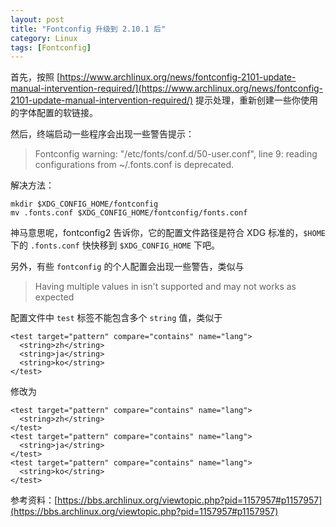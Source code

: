 ```yaml
---
layout: post
title: "Fontconfig 升级到 2.10.1 后"
category: Linux
tags: [Fontconfig]
---
```


首先，按照 [https://www.archlinux.org/news/fontconfig-2101-update-manual-intervention-required/](https://www.archlinux.org/news/fontconfig-2101-update-manual-intervention-required/) 提示处理，重新创建一些你使用的字体配置的软链接。

然后，终端启动一些程序会出现一些警告提示：

>Fontconfig warning: "/etc/fonts/conf.d/50-user.conf", line 9: reading configurations from ~/.fonts.conf is deprecated.

解决方法：

    mkdir $XDG_CONFIG_HOME/fontconfig
    mv .fonts.conf $XDG_CONFIG_HOME/fontconfig/fonts.conf

<!-- more -->

神马意思呢，fontconfig2 告诉你，它的配置文件路径是符合 XDG 标准的，`$HOME` 下的 `.fonts.conf` 快快移到 `$XDG_CONFIG_HOME` 下吧。

另外，有些 `fontconfig` 的个人配置会出现一些警告，类似与

>Having multiple values in <test> isn't supported and may not works as expected

配置文件中 `test` 标签不能包含多个 `string` 值，类似于

    <test target="pattern" compare="contains" name="lang">
      <string>zh</string>
      <string>ja</string>
      <string>ko</string>
    </test>

修改为

    <test target="pattern" compare="contains" name="lang">
      <string>zh</string>
    </test>
    <test target="pattern" compare="contains" name="lang">
      <string>ja</string>
    </test>
    <test target="pattern" compare="contains" name="lang">
      <string>ko</string>
    </test>

参考资料：[https://bbs.archlinux.org/viewtopic.php?pid=1157957#p1157957](https://bbs.archlinux.org/viewtopic.php?pid=1157957#p1157957)
